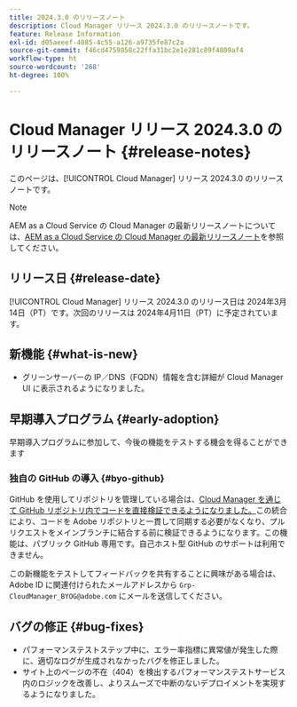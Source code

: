 ```yaml
---
title: 2024.3.0 のリリースノート
description: Cloud Manager リリース 2024.3.0 のリリースノートです。
feature: Release Information
exl-id: d05aeeef-4085-4c55-a126-a9735fe87c2a
source-git-commit: f46cd4759858c22ffa31bc2e1e281c89f4809af4
workflow-type: ht
source-wordcount: '268'
ht-degree: 100%

---
```



# Cloud Manager リリース 2024.3.0 のリリースノート {#release-notes}

このページは、[!UICONTROL Cloud Manager] リリース 2024.3.0 のリリースノートです。

>[!NOTE]
>
>AEM as a Cloud Service の Cloud Manager の最新リリースノートについては、[AEM as a Cloud Service の Cloud Manager の最新リリースノート](https://experienceleague.adobe.com/docs/experience-manager-cloud-service/content/implementing/using-cloud-manager/release-notes-cloud-manager/release-notes-cm-current.html?lang=ja)を参照してください。

## リリース日 {#release-date}

[!UICONTROL Cloud Manager] リリース 2024.3.0 のリリース日は 2024年3月14日（PT）です。次回のリリースは 2024年4月11日（PT）に予定されています。

## 新機能 {#what-is-new}

* グリーンサーバーの IP／DNS（FQDN）情報を含む詳細が Cloud Manager UI に表示されるようになりました。

## 早期導入プログラム {#early-adoption}

早期導入プログラムに参加して、今後の機能をテストする機会を得ることができます

### 独自の GitHub の導入 {#byo-github}

GitHub を使用してリポジトリを管理している場合は、[Cloud Manager を通じて GitHub リポジトリ内でコードを直接検証できるようになりました。](/help/managing-code/byo-github.md)この統合により、コードを Adobe リポジトリと一貫して同期する必要がなくなり、プルリクエストをメインブランチに結合する前に検証できるようになります。この機能は、パブリック GitHub 専用です。自己ホスト型 GitHub のサポートは利用できません。

この新機能をテストしてフィードバックを共有することに興味がある場合は、Adobe ID に関連付けられたメールアドレスから `Grp-CloudManager_BYOG@adobe.com` にメールを送信してください。

## バグの修正 {#bug-fixes}

* パフォーマンステストステップ中に、エラー率指標に異常値が発生した際に、適切なログが生成されなかったバグを修正しました。
* サイト上のページの不在（404）を検出するパフォーマンステストサービス内のロジックを改善し、よりスムーズで中断のないデプロイメントを実現するようになりました。
